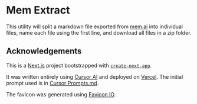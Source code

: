 # Mem Extract

This utility will split a markdown file exported from [mem.ai](https://mem.ai/settings/exports) into individual files, name each file using the first line, and download all files in a zip folder.

## Acknowledgements

This is a [Next.js](https://nextjs.org) project bootstrapped with [`create-next-app`](https://nextjs.org/docs/app/api-reference/cli/create-next-app).

It was written entirely using [Cursor AI](https://www.cursor.ai) and deployed on [Vercel](https://vercel.com). The initial prompt used is in [Cursor Prompts.md](Cursor%20Prompts.md).

The favicon was generated using [Favicon IO](https://favicon.io/favicon-generator/).